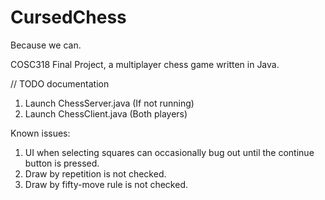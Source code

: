 # CursedChess
Because we can.

COSC318 Final Project, a multiplayer chess game written in Java.

// TODO documentation 
1. Launch ChessServer.java (If not running)
2. Launch ChessClient.java (Both players)

Known issues:
1. UI when selecting squares can occasionally bug out until the continue button is pressed.
2. Draw by repetition is not checked.
3. Draw by fifty-move rule is not checked.